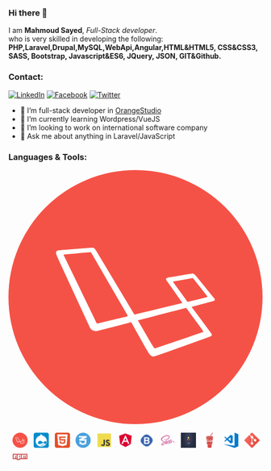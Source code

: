 ### Hi there 👋

I am <strong>Mahmoud Sayed</strong>, <i>Full-Stack developer</i>. <br>
who is very skilled in developing the following:<br>
<strong>PHP,Laravel,Drupal,MySQL,WebApi,Angular,HTML&HTML5, CSS&CSS3, SASS, Bootstrap, Javascript&ES6, JQuery, JSON,
GIT&Github.</strong>

### Contact:

<a href="https://www.linkedin.com/in/mahmoud-sayed-862524147/" target="_blank"><img src="https://img.shields.io/badge/LinkedIn-%230077B5.svg?&style=flat-square&logo=linkedin&logoColor=white" alt="LinkedIn"></a>
<a href="https://www.facebook.com/MahmoudSayedHassan96" target="_blank"><img src="https://img.shields.io/badge/Facebook-%231877F2.svg?&style=flat-square&logo=facebook&logoColor=white" alt="Facebook"></a>
<a href="https://www.twitter.com/MahmoudSayed_96" target="_blank"><img src="https://img.shields.io/badge/twitter-%231FA1F1?style=flat&logo=twitter&logoColor=white" alt="Twitter"></a>

- 🔭 I’m full-stack developer in <a href="http://orangestudio.com/" target="_blank">OrangeStudio</a>
- 🌱 I’m currently learning Wordpress/VueJS
- 👯 I’m looking to work on international software company
- 💬 Ask me about anything in Laravel/JavaScript

### Languages & Tools:

<svg xmlns="http://www.w3.org/2000/svg" xmlns:xlink="http://www.w3.org/1999/xlink" enable-background="new 0 0 512 512" id="Layer_1" version="1.1" viewBox="0 0 512 512" xml:space="preserve"><circle cx="256" cy="256" fill="#F55247" id="ellipse" r="256"/><path d="M290.1,375.6c-3.3-1.1-5.4-3.5-7.2-6.4c-2.5-4.2-5.2-8.3-7.6-12.6c-9.1-16.3-18.2-32.4-27.3-48.7  c-0.3-0.4-0.5-0.8-0.8-1.3c-1.5,0.4-2.9,0.8-4.4,1.1c-20.1,5.2-40,10.4-60.1,15.5c-2.4,0.6-4.7,1.3-7.1,1.3c-4.8,0-8.5-2.1-11-6.2  c-0.6-1-1.1-2-1.5-3.2c-18.4-39.8-36.9-79.7-55.2-119.4c-3.3-7.1-6.6-14.3-9.7-21.3c-0.8-1.8-1.3-3.7-2-5.6  c-0.1-0.3-0.3-0.5-0.4-0.8c0-0.8,0-1.5,0-2.3c0.1-0.4,0.4-0.6,0.5-1c0.4-1.1,1.1-1.9,2.3-2.4c0.9-0.4,1.8-0.6,2.7-0.6  c4.8-0.5,9.6-0.9,14.4-1.3c6.6-0.5,13.3-1,19.8-1.5c8.5-0.6,17-1.4,25.5-2c1.4-0.1,2.8-0.3,4-0.5c1.4,0,2.8,0,4.3,0  c0.3,0.1,0.5,0.1,0.8,0.3c2,0.3,3.5,1.3,4.7,3c1,1.5,2,3,3,4.5c25,41.9,50.1,83.7,75.1,125.6c0.3,0.4,0.5,0.9,0.9,1.4  c32.2-7.7,64.4-15.4,96.8-23.2c-0.4-0.5-0.5-0.9-0.8-1.1c-10.4-14.6-20.6-29.2-30.9-43.8c-0.4-0.5-0.8-1.1-1-1.8  c-0.8-1.5-0.4-2.8,1.1-3.5c1.1-0.5,2.3-1,3.5-1.3c5.9-1,11.9-2,17.7-3c7.8-1.3,15.7-2.7,23.4-3.9c2-0.4,3.9-0.6,5.9-0.9  c1.8-0.3,3.4,0.3,4.9,1.3c1.5,1.1,2.8,2.5,4,3.9c8,9.8,15.9,19.7,23.9,29.5c4.2,5.2,8.5,10.4,12.6,15.5c0.4,0.4,0.6,0.9,0.9,1.3  c0,0.6,0,1.4,0,2c-0.8,1.3-2.1,1.6-3.4,2c-14,3.8-28,7.4-42,11.2c-0.4,0.1-0.9,0.3-1.4,0.4c0.4,0.5,0.5,0.8,0.8,1.1  c6.4,8.6,12.7,17,19.2,25.6c6.4,8.6,12.7,17.2,19.1,25.8c0.5,0.8,1,1.5,1.4,2.4c0.8,1.5,0.4,2.8-1,3.7c-0.9,0.6-1.8,1.1-2.8,1.4  c-3.2,1.3-6.3,2.4-9.5,3.5c-26,9.3-52,18.7-78,28c-6.3,2.3-12.6,4.4-19.1,6.6c-1.6,0.5-3.4,0.9-5,1.4  C292.8,375.6,291.5,375.6,290.1,375.6z M163.8,165.7c-4,0.4-8.1,0.8-12.2,1c-4.3,0.4-8.5,0.8-12.7,1.1c-5.3,0.5-10.7,0.9-16,1.4  c-3.5,0.3-7.1,0.6-10.6,0.9c-0.9,0.1-1.1,0.4-1,1.3c0.1,0.5,0.3,1,0.5,1.4c0.4,0.9,0.8,1.6,1.3,2.5c16.3,33.5,32.6,67,48.7,100.5  c5.3,10.9,10.5,21.7,15.7,32.6c0.3,0.6,0.6,0.9,1.3,0.8c0.9-0.1,1.8-0.3,2.5-0.5c17.4-4.2,34.7-8.3,52.1-12.4  c1.8-0.4,3.7-0.9,5.4-1.3c1.3-0.4,1.6-1,1.1-2.3c-0.3-0.6-0.5-1.1-0.9-1.6c-23.9-41.2-47.6-82.2-71.4-123.3  C166.2,165.5,166.2,165.5,163.8,165.7z M260.7,303.1c0.3,0.5,0.4,0.8,0.6,1c7.1,12.2,14.3,24.6,21.5,36.9c2.8,4.8,5.7,9.6,8.6,14.4  c0.6,1,1.4,2,2.1,2.9c0.9,0.9,2,1.1,3.2,0.6c0.5-0.3,1-0.4,1.5-0.5c21.1-7.2,42.2-14.4,63.2-21.5c9.6-3.3,19.2-6.4,28.8-9.7  c0.5-0.1,1.1-0.4,1.6-0.6c1-0.5,1.1-1,0.5-1.9c-0.4-0.6-0.9-1.4-1.3-2c-3.8-5.3-7.7-10.5-11.5-15.8c-6.3-8.6-12.5-17.2-18.8-25.8  c-0.5-0.8-1-1.5-1.6-2.3s-1.4-1.1-2.4-0.8c-0.8,0.3-1.4,0.4-2.1,0.6c-10.2,2.7-20.4,5.3-30.7,8c-20.6,5.3-41.2,10.7-61.7,16  C261.7,302.7,261.2,302.9,260.7,303.1z M361.1,265.6c0.3,0,0.5-0.1,0.8-0.1c12.1-3,24.4-5.9,36.5-9c0.5-0.1,1-0.3,1.5-0.5  c1.1-0.5,1.4-1.1,0.5-2.1c-0.1-0.1-0.3-0.4-0.4-0.5c-9-11.4-17.8-22.7-26.8-34c-0.1-0.3-0.4-0.5-0.5-0.6c-0.9-1-1.9-1.3-3.3-1  c-10.9,2-21.7,3.9-32.6,5.9c-1.3,0.3-2.7,0.4-3.9,0.8c-1.1,0.3-1.3,0.8-0.8,1.6c0.3,0.4,0.5,0.9,0.9,1.3  c9.1,12.4,18.1,24.9,27.1,37.2C360.5,264.9,360.7,265.3,361.1,265.6z" fill="#FFFFFF" id="logo"/></svg>

&nbsp; <img src="imgs/laravel.png" width="30px" height="30px" alt="laravel" title="Laravel">
&nbsp; <img src="imgs/drupal.png" width="30px" height="30px" alt="drupal" title="Drupal">
&nbsp; <img src="imgs/html.png" width="30px" height="30px" alt="html" title="HTML">
&nbsp; <img src="imgs/css.png" width="30px" height="30px" alt="css" title="CSS">
&nbsp; <img src="imgs/js.png" width="30px" height="30px" alt="js" title="JavaScript">
&nbsp; <img src="imgs/angular.png" width="30px" height="30px" alt="angular" title="angular">
&nbsp; <img src="imgs/bootstrap.png" width="30px" height="30px" alt="bootstrap" title="Bootstrap">
&nbsp; <img src="imgs/sass.png" width="30px" height="30px" alt="sass" title="Sass">
&nbsp; <img src="imgs/pug.png" width="30px" height="30px" alt="pugjs" title="PugJs">
&nbsp; <img src="imgs/gulp.png" width="30px" height="30px" alt="gulp" title="Gulp">
&nbsp; <img src="imgs/vscode.png" width="30px" height="30px" alt="vs code" title="VsCode">
&nbsp; <img src="imgs/git.png" width="30px" height="30px" alt="git" title="Git">
&nbsp; <img src="imgs/npm.png" width="30px" height="30px" alt="npm" title="npm">

